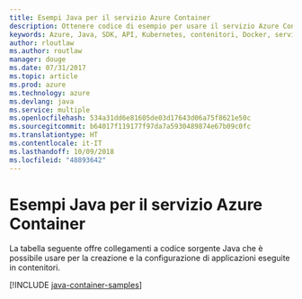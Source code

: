 ```yaml
---
title: Esempi Java per il servizio Azure Container
description: Ottenere codice di esempio per usare il servizio Azure Container dalle app Java.
keywords: Azure, Java, SDK, API, Kubernetes, contenitori, Docker, servizio contenitore di Azure, registro, immagini
author: rloutlaw
ms.author: routlaw
manager: douge
ms.date: 07/31/2017
ms.topic: article
ms.prod: azure
ms.technology: azure
ms.devlang: java
ms.service: multiple
ms.openlocfilehash: 534a31dd6e81605de03d17643d06a75f8621e50c
ms.sourcegitcommit: b64017f119177f97da7a5930489874e67b09c0fc
ms.translationtype: HT
ms.contentlocale: it-IT
ms.lasthandoff: 10/09/2018
ms.locfileid: "48893642"
---
```

# <a name="java-samples-for-azure-container-service"></a>Esempi Java per il servizio Azure Container

La tabella seguente offre collegamenti a codice sorgente Java che è possibile usare per la creazione e la configurazione di applicazioni eseguite in contenitori.

[!INCLUDE [java-container-samples](includes/java-container-samples.md)]